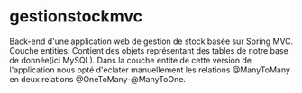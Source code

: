 # gestionstockmvc
Back-end d'une application web de gestion de stock basée sur Spring MVC. Couche entities: Contient des objets représentant des tables de notre base de donnée(ici MySQL). Dans la couche entite de cette version de l'application nous opté d'eclater manuellement les relations @ManyToMany en deux relations @OneToMany-@ManyToOne.

